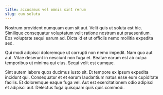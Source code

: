```yaml
---
title: accusamus vel omnis sint rerum
slug: cum soluta
---
```


Nostrum provident numquam eum sit aut. Velit quis ut soluta est hic. Similique consequatur voluptatum velit ratione nostrum aut praesentium. Eos voluptate sequi earum ad. Dicta id et ut officiis nemo mollitia expedita sed.

Qui modi adipisci doloremque ut corrupti non nemo impedit. Nam quo aut aut. Vitae deserunt in nesciunt non fuga et. Beatae earum est ab culpa temporibus ut minima qui eius. Sequi velit est cumque.

Sint autem labore quos ducimus iusto sit. Et tempore ex ipsum expedita incidunt qui. Consequatur et et earum laudantium natus esse eum cupiditate facilis. Et doloremque eaque fuga vel. Aut est exercitationem odio adipisci et adipisci aut. Delectus fuga quisquam quis quis commodi.

